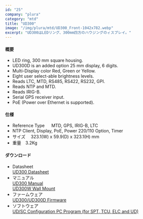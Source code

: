 ```yaml
---
id: "25"
company: "plura"
category: "mtd"
title: "UD300"
image: "/img/plura/mtd/UD300_Front-1042x782.webp"
excerpt: "UD300はLEDリング、300mm四方のハウジングのィスプレイ。"
---
```

#### 概要
* LED ring, 300 mm square housing.
* UD300D is an added option 25 mm display, 6 digits.
* Multi-Display color Red, Green or Yellow.
* Eight user select-able brightness levels.
* Reads LTC, MTD, RS485, RS422, RS232, GPI.
* Reads NTP and MTD.
* Reads IRIG-B.
* Serial GPS receiver input.
* PoE (Power over Ethernet is supported).

#### 仕様 
* Reference Type &emsp;  MTD, GPS, IRIG-B, LTC
* NTP Client, Display, PoE, Power 220/110 Option, Timer
* サイズ &emsp;323.1(W) x 59.9(D) x 323.1(H) mm  
* 重量&emsp;3.2Kg  

#### ダウンロード
* Datasheet  
    [UD300 Datasheet](https://plurainc.com/files/downloads/timing-solutions/datasheet/deUD300leaflet.pdf)  
* マニュアル  
    [UD300 Manual](https://plurainc.com/files/downloads/timing-solutions/manual/eUDmanual.pdf)  
    [UD300W Wall Mount](https://plurainc.com/files/downloads/timing-solutions/manual/eUDSCCeilingbracket.pdf)  
* ファームウェア  
    [UD300/UD300D Firmware](https://plurainc.com/files/downloads/timing-solutions/firmware/ud300-ud300d.zip)  
* ソフトウェア  
    [UD/SC Configuration PC Program (for SPT, TCU, ELC and UD)](https://plurainc.com/files/downloads/timing-solutions/software/udsc.zip)  
